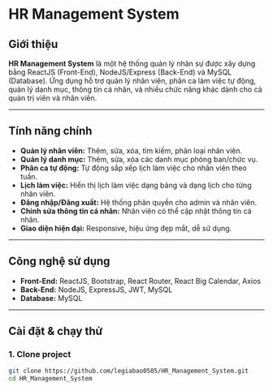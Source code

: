 # HR Management System

## Giới thiệu
**HR Management System** là một hệ thống quản lý nhân sự được xây dựng bằng ReactJS (Front-End), NodeJS/Express (Back-End) và MySQL (Database). Ứng dụng hỗ trợ quản lý nhân viên, phân ca làm việc tự động, quản lý danh mục, thông tin cá nhân, và nhiều chức năng khác dành cho cả quản trị viên và nhân viên.

---

## Tính năng chính

- **Quản lý nhân viên:** Thêm, sửa, xóa, tìm kiếm, phân loại nhân viên.
- **Quản lý danh mục:** Thêm, sửa, xóa các danh mục phòng ban/chức vụ.
- **Phân ca tự động:** Tự động sắp xếp lịch làm việc cho nhân viên theo tuần.
- **Lịch làm việc:** Hiển thị lịch làm việc dạng bảng và dạng lịch cho từng nhân viên.
- **Đăng nhập/Đăng xuất:** Hệ thống phân quyền cho admin và nhân viên.
- **Chỉnh sửa thông tin cá nhân:** Nhân viên có thể cập nhật thông tin cá nhân.
- **Giao diện hiện đại:** Responsive, hiệu ứng đẹp mắt, dễ sử dụng.

---

## Công nghệ sử dụng

- **Front-End:** ReactJS, Bootstrap, React Router, React Big Calendar, Axios
- **Back-End:** NodeJS, ExpressJS, JWT, MySQL
- **Database:** MySQL

---

## Cài đặt & chạy thử

### 1. Clone project
```bash
git clone https://github.com/legiabao0505/HR_Management_System.git
cd HR_Management_System